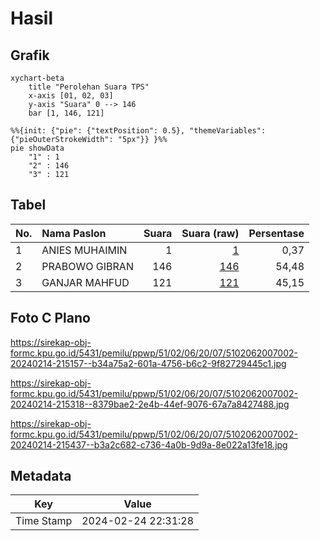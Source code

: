 # Hasil

## Grafik

```mermaid
xychart-beta
    title "Perolehan Suara TPS"
    x-axis [01, 02, 03]
    y-axis "Suara" 0 --> 146
    bar [1, 146, 121]
```

```mermaid
%%{init: {"pie": {"textPosition": 0.5}, "themeVariables": {"pieOuterStrokeWidth": "5px"}} }%%
pie showData
    "1" : 1
    "2" : 146
    "3" : 121
```

## Tabel

| No. | Nama Paslon    | Suara | Suara (raw) | Persentase |
|:--- |:-------------- | -----:| -----------:| ----------:|
| 1   | ANIES MUHAIMIN | 1     | [1][p-1]    | 0,37       |
| 2   | PRABOWO GIBRAN | 146   | [146][p-2]  | 54,48      |
| 3   | GANJAR MAHFUD  | 121   | [121][p-3]  | 45,15      |


[p-1]: https://github.com/gigit-pemilu/pemilu-2024-51-bali/blob/main/pilpres/hitung-suara/sub/51-bali/sub/02-tabanan/sub/06-kediri/sub/2007-kaba-kaba/sub/002-tps/sub/paslon-1.txt
[p-2]: https://github.com/gigit-pemilu/pemilu-2024-51-bali/blob/main/pilpres/hitung-suara/sub/51-bali/sub/02-tabanan/sub/06-kediri/sub/2007-kaba-kaba/sub/002-tps/sub/paslon-2.txt
[p-3]: https://github.com/gigit-pemilu/pemilu-2024-51-bali/blob/main/pilpres/hitung-suara/sub/51-bali/sub/02-tabanan/sub/06-kediri/sub/2007-kaba-kaba/sub/002-tps/sub/paslon-3.txt

## Foto C Plano

https://sirekap-obj-formc.kpu.go.id/5431/pemilu/ppwp/51/02/06/20/07/5102062007002-20240214-215157--b34a75a2-601a-4756-b6c2-9f82729445c1.jpg

https://sirekap-obj-formc.kpu.go.id/5431/pemilu/ppwp/51/02/06/20/07/5102062007002-20240214-215318--8379bae2-2e4b-44ef-9076-67a7a8427488.jpg

https://sirekap-obj-formc.kpu.go.id/5431/pemilu/ppwp/51/02/06/20/07/5102062007002-20240214-215437--b3a2c682-c736-4a0b-9d9a-8e022a13fe18.jpg


## Metadata

| Key        | Value               |
| ---------- | ------------------- |
| Time Stamp | 2024-02-24 22:31:28 |



